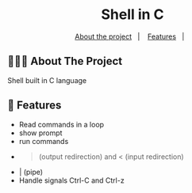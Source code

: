 <h1 align="center">
	Shell in C 
</h1>

<p align="center">
  <a href="#-about-the-project">About the project</a>&nbsp;&nbsp;&nbsp;|&nbsp;&nbsp;&nbsp;
  <a href="#-features">Features</a>&nbsp;&nbsp;&nbsp;|&nbsp;&nbsp;&nbsp;
</p>

## 👨🏻‍💻 About The Project

Shell built in C language
## 🌟 Features

- Read commands in a loop
- show prompt
- run commands
- > (output redirection) and < (input redirection)
- | (pipe)
- Handle signals Ctrl-C and Ctrl-z
